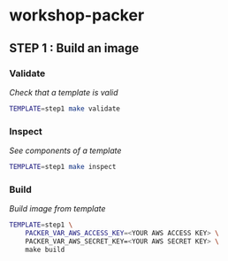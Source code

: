 # workshop-packer

## STEP 1 : Build an image

### Validate

*Check that a template is valid*

```bash
TEMPLATE=step1 make validate
```

### Inspect

*See components of a template*

```bash
TEMPLATE=step1 make inspect
```
### Build

*Build image from template*

```bash
TEMPLATE=step1 \
    PACKER_VAR_AWS_ACCESS_KEY=<YOUR AWS ACCESS KEY> \
    PACKER_VAR_AWS_SECRET_KEY=<YOUR AWS SECRET KEY> \
    make build
```
